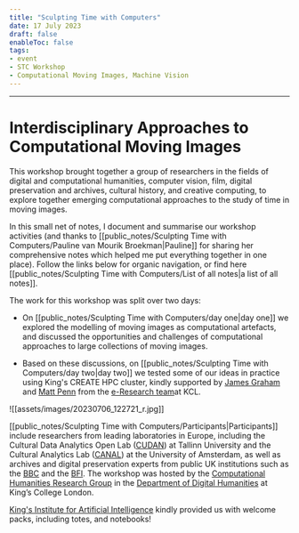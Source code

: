 ```yaml
---
title: "Sculpting Time with Computers"
date: 17 July 2023
draft: false
enableToc: false
tags:
- event
- STC Workshop
- Computational Moving Images, Machine Vision
---
```

---

# Interdisciplinary Approaches to Computational Moving Images

This workshop brought together a group of researchers in the fields of digital and computational humanities, computer vision, film, digital preservation and archives, cultural history, and creative computing, to explore together emerging computational approaches to the study of time in moving images.

In this small net of notes, I document and summarise our workshop activities (and thanks to [[public_notes/Sculpting Time with Computers/Pauline van Mourik Broekman|Pauline]] for sharing her comprehensive notes which helped me put everything together in one place). Follow the links below for organic navigation, or find here [[public_notes/Sculpting Time with Computers/List of all notes|a list of all notes]]. 

The work for this workshop was split over two days:

-  On [[public_notes/Sculpting Time with Computers/day one|day one]] we explored the modelling of moving images as computational artefacts, and discussed the opportunities and challenges of computational approaches to large collections of moving images. 

- Based on these discussions, on [[public_notes/Sculpting Time with Computers/day two|day two]] we tested some of our ideas in practice using King's CREATE HPC cluster, kindly supported by [James Graham](https://www.kcl.ac.uk/people/james-graham) and [Matt Penn](https://www.kcl.ac.uk/people/matt-penn) from the [e-Research team](https://www.kcl.ac.uk/research/facilities/e-research)at KCL.


![[assets/images/20230706_122721_r.jpg]]

[[public_notes/Sculpting Time with Computers/Participants|Participants]] include researchers from leading laboratories in Europe, including the Cultural Data Analytics Open Lab ([CUDAN](https://cudan.tlu.ee/)) at Tallinn University and the Cultural Analytics Lab ([CANAL](http://canal-lab.uva.nl/)) at the University of Amsterdam, as well as archives and digital preservation experts from public UK institutions such as the [BBC](https://www.bbc.co.uk/archive/) and the [BFI](https://www2.bfi.org.uk/explore-film-tv/bfi-national-archive/about-bfi-national-archive/archive-teams/data-team). The workshop was hosted by the [Computational Humanities Research Group](https://www.kcl.ac.uk/research/computational-humanities-research-group) in the [Department of Digital Humanities](https://www.kcl.ac.uk/ddh) at King’s College London.

[King's Institute for Artificial Intelligence](https://www.kcl.ac.uk/ai) kindly provided us with welcome packs, including totes, and notebooks! 



